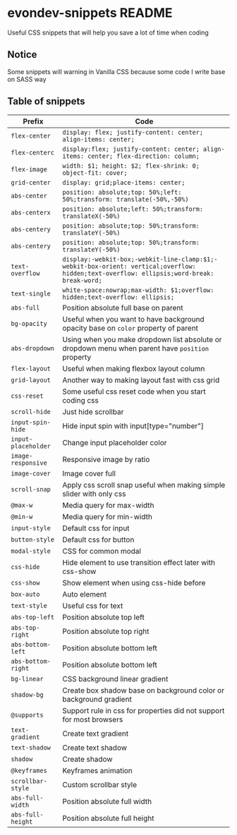 # evondev-snippets README

Useful CSS snippets that will help you save a lot of time when coding

## Notice

Some snippets will warning in Vanilla CSS because some code I write base on SASS way

## Table of snippets

| Prefix              | Code                                                                                                                                      |
| ------------------- | ----------------------------------------------------------------------------------------------------------------------------------------- |
| `flex-center`       | `display: flex; justify-content: center; align-items: center;`                                                                            |
| `flex-centerc`      | `display:flex; justify-content: center; align-items: center; flex-direction: column;`                                                     |
| `flex-image`        | `width: $1; height: $2; flex-shrink: 0; object-fit: cover;`                                                                               |
| `grid-center`       | `display: grid;place-items: center;`                                                                                                      |
| `abs-center`        | `position: absolute;top: 50%;left: 50%;transform: translate(-50%,-50%)`                                                                   |
| `abs-centerx`       | `position: absolute;left: 50%;transform: translateX(-50%)`                                                                                |
| `abs-centery`       | `position: absolute;top: 50%;transform: translateY(-50%)`                                                                                 |
| `abs-centery`       | `position: absolute;top: 50%;transform: translateY(-50%)`                                                                                 |
| `text-overflow`     | `display:-webkit-box;-webkit-line-clamp:$1;-webkit-box-orient: vertical;overflow: hidden;text-overflow: ellipsis;word-break: break-word;` |
| `text-single`       | `white-space:nowrap;max-width: $1;overflow: hidden;text-overflow: ellipsis;`                                                              |
| `abs-full`          | Position absolute full base on parent                                                                                                     |
| `bg-opacity`        | Useful when you want to have background opacity base on `color` property of parent                                                        |
| `abs-dropdown`      | Using when you make dropdown list absolute or dropdown menu when parent have `position` property                                          |
| `flex-layout`       | Useful when making flexbox layout column                                                                                                  |
| `grid-layout`       | Another way to making layout fast with css grid                                                                                           |
| `css-reset`         | Some useful css reset code when you start coding css                                                                                      |
| `scroll-hide`       | Just hide scrollbar                                                                                                                       |
| `input-spin-hide`   | Hide input spin with input[type="number"]                                                                                                 |
| `input-placeholder` | Change input placeholder color                                                                                                            |
| `image-responsive`  | Responsive image by ratio                                                                                                                 |
| `image-cover`       | Image cover full                                                                                                                          |
| `scroll-snap`       | Apply css scroll snap useful when making simple slider with only css                                                                      |
| `@max-w`            | Media query for max-width                                                                                                                 |
| `@min-w`            | Media query for min-width                                                                                                                 |
| `input-style`       | Default css for input                                                                                                                     |
| `button-style`      | Default css for button                                                                                                                    |
| `modal-style`       | CSS for common modal                                                                                                                      |
| `css-hide`          | Hide element to use transition effect later with css-show                                                                                 |
| `css-show`          | Show element when using css-hide before                                                                                                   |
| `box-auto`          | Auto element                                                                                                                              |
| `text-style`        | Useful css for text                                                                                                                       |
| `abs-top-left`      | Position absolute top left                                                                                                                |
| `abs-top-right`     | Position absolute top right                                                                                                               |
| `abs-bottom-left`   | Position absolute bottom left                                                                                                             |
| `abs-bottom-right`  | Position absolute bottom left                                                                                                             |
| `bg-linear`         | CSS background linear gradient                                                                                                            |
| `shadow-bg`         | Create box shadow base on background color or background gradient                                                                         |
| `@supports`         | Support rule in css for properties did not support for most browsers                                                                      |
| `text-gradient`     | Create text gradient                                                                                                                      |
| `text-shadow`       | Create text shadow                                                                                                                        |
| `shadow`            | Create shadow                                                                                                                             |
| `@keyframes`        | Keyframes animation                                                                                                                       |
| `scrollbar-style`   | Custom scrollbar style                                                                                                                    |
| `abs-full-width`    | Position absolute full width                                                                                                              |
| `abs-full-height`   | Position absolute full height                                                                                                             |

